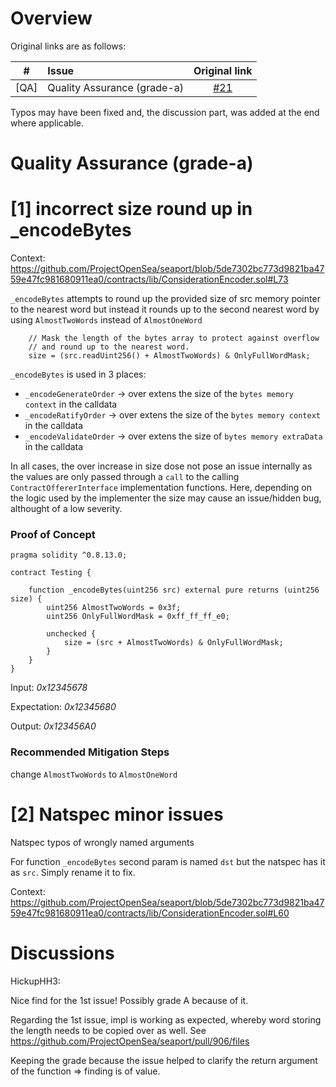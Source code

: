 # Overview

Original links are as follows: 

|#|Issue|Original link|
|-|:-|:-:|
| [QA] | Quality Assurance (grade-a) | [#21](https://github.com/code-423n4/2023-01-opensea-findings/issues/21) |


Typos may have been fixed and, the discussion part, was added at the end where applicable.

# Quality Assurance (grade-a)

# [1] incorrect size round up in _encodeBytes

Context: https://github.com/ProjectOpenSea/seaport/blob/5de7302bc773d9821ba4759e47fc981680911ea0/contracts/lib/ConsiderationEncoder.sol#L73

`_encodeBytes` attempts to round up the provided size of src memory pointer to the nearest word but instead it rounds up to the second nearest word by using `AlmostTwoWords` instead of `AlmostOneWord`

```
    // Mask the length of the bytes array to protect against overflow
    // and round up to the nearest word.
    size = (src.readUint256() + AlmostTwoWords) & OnlyFullWordMask;
```

`_encodeBytes` is used in 3 places:
- `_encodeGenerateOrder` ->  over extens the size of the `bytes memory context` in the calldata
- `_encodeRatifyOrder` -> over extens the size of the `bytes memory context` in the calldata
- `_encodeValidateOrder` -> over extens the size of `bytes memory extraData` in the calldata

In all cases, the over increase in size dose not pose an issue internally as the values are only passed through a `call` to the calling `ContractOffererInterface` implementation functions. Here, depending on the logic used by the implementer the size may cause an issue/hidden bug, althought of a low severity.

### Proof of Concept

```
pragma solidity ^0.8.13.0;

contract Testing {

    function _encodeBytes(uint256 src) external pure returns (uint256 size) {
        uint256 AlmostTwoWords = 0x3f;
        uint256 OnlyFullWordMask = 0xff_ff_ff_e0;

        unchecked {
            size = (src + AlmostTwoWords) & OnlyFullWordMask;
        }
    }
}
```

Input: *0x12345678*

Expectation: *0x12345680*

Output: *0x123456A0*

### Recommended Mitigation Steps
change `AlmostTwoWords` to `AlmostOneWord`

# [2] Natspec minor issues

Natspec typos of wrongly named arguments

For function `_encodeBytes` second param is named `dst` but the natspec has it as `src`. Simply rename it to fix.

Context: https://github.com/ProjectOpenSea/seaport/blob/5de7302bc773d9821ba4759e47fc981680911ea0/contracts/lib/ConsiderationEncoder.sol#L60


# Discussions

HickupHH3: 

Nice find for the 1st issue! Possibly grade A because of it.

Regarding the 1st issue, impl is working as expected, whereby word storing the length needs to be copied over as well. See https://github.com/ProjectOpenSea/seaport/pull/906/files

Keeping the grade because the issue helped to clarify the return argument of the function => finding is of value.